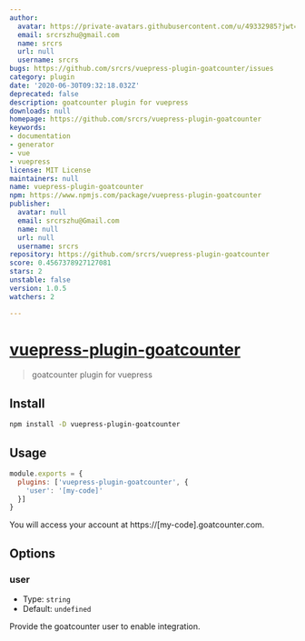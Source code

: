 ```yaml
---
author:
  avatar: https://private-avatars.githubusercontent.com/u/49332985?jwt=eyJhbGciOiJIUzI1NiIsInR5cCI6IkpXVCJ9.eyJpc3MiOiJnaXRodWIuY29tIiwiYXVkIjoicmF3LmdpdGh1YnVzZXJjb250ZW50LmNvbSIsImtleSI6ImtleTEiLCJleHAiOjE3MzQ2NzE3NjAsIm5iZiI6MTczNDY3MDU2MCwicGF0aCI6Ii91LzQ5MzMyOTg1In0.AU_14h_HaDlmryB_nAN909X1Yl6gmwItkzR51-3IUyk&v=4
  email: srcrszhu@gmail.com
  name: srcrs
  url: null
  username: srcrs
bugs: https://github.com/srcrs/vuepress-plugin-goatcounter/issues
category: plugin
date: '2020-06-30T09:32:18.032Z'
deprecated: false
description: goatcounter plugin for vuepress
downloads: null
homepage: https://github.com/srcrs/vuepress-plugin-goatcounter
keywords:
- documentation
- generator
- vue
- vuepress
license: MIT License
maintainers: null
name: vuepress-plugin-goatcounter
npm: https://www.npmjs.com/package/vuepress-plugin-goatcounter
publisher:
  avatar: null
  email: srcrszhu@Gmail.com
  name: null
  url: null
  username: srcrs
repository: https://github.com/srcrs/vuepress-plugin-goatcounter
score: 0.4567378927127081
stars: 2
unstable: false
version: 1.0.5
watchers: 2

---
```


# [vuepress-plugin-goatcounter](https://github.com/srcrs/vuepress-plugin-goatcounter)

> goatcounter plugin for vuepress

## Install

```bash
npm install -D vuepress-plugin-goatcounter
```

## Usage

```javascript
module.exports = {
  plugins: ['vuepress-plugin-goatcounter', {
    'user': '[my-code]'
  }]
}
```

You will access your account at https://[my-code].goatcounter.com.

## Options

### user

- Type: `string`
- Default: `undefined`

Provide the goatcounter user to enable integration.
